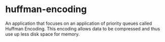 # huffman-encoding
An application that focuses on an application of priority queues called Huffman Encoding. This encoding allows data to be compressed and thus use up less disk space for memory.
